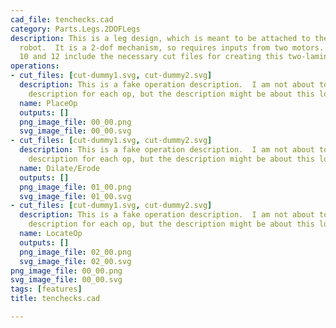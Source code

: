 ```yaml
---
cad_file: tenchecks.cad
category: Parts.Legs.2DOFLegs
description: This is a leg design, which is meant to be attached to the body of a
  robot.  It is a 2-dof mechanism, so requires inputs from two motors.  Operation
  10 and 12 include the necessary cut files for creating this two-laminate device.
operations:
- cut_files: [cut-dummy1.svg, cut-dummy2.svg]
  description: This is a fake operation description.  I am not about to make a separate
    description for each op, but the description might be about this long.
  name: PlaceOp
  outputs: []
  png_image_file: 00_00.png
  svg_image_file: 00_00.svg
- cut_files: [cut-dummy1.svg, cut-dummy2.svg]
  description: This is a fake operation description.  I am not about to make a separate
    description for each op, but the description might be about this long.
  name: Dilate/Erode
  outputs: []
  png_image_file: 01_00.png
  svg_image_file: 01_00.svg
- cut_files: [cut-dummy1.svg, cut-dummy2.svg]
  description: This is a fake operation description.  I am not about to make a separate
    description for each op, but the description might be about this long.
  name: LocateOp
  outputs: []
  png_image_file: 02_00.png
  svg_image_file: 02_00.svg
png_image_file: 00_00.png
svg_image_file: 00_00.svg
tags: [features]
title: tenchecks.cad

---
```

